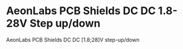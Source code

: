 # AeonLabs PCB Shields DC DC 1.8-28V Step up/down
AeonLabs PCB Shields DC DC [1.8;28]V step-up/down
